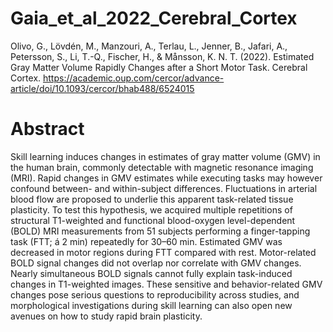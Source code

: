 # Gaia_et_al_2022_Cerebral_Cortex
Olivo, G., Lövdén, M., Manzouri, A., Terlau, L., Jenner, B., Jafari, A., Petersson, S., Li, T.-Q., Fischer, H., & Månsson, K. N. T. (2022). Estimated Gray Matter Volume Rapidly Changes after a Short Motor Task. Cerebral Cortex. https://academic.oup.com/cercor/advance-article/doi/10.1093/cercor/bhab488/6524015

# Abstract
Skill learning induces changes in estimates of gray matter volume (GMV) in the human brain, commonly detectable with magnetic resonance imaging (MRI). Rapid changes in GMV estimates while executing tasks may however confound between- and within-subject differences. Fluctuations in arterial blood flow are proposed to underlie this apparent task-related tissue plasticity. To test this hypothesis, we acquired multiple repetitions of structural T1-weighted and functional blood-oxygen level-dependent (BOLD) MRI measurements from 51 subjects performing a finger-tapping task (FTT; á 2 min) repeatedly for 30–60 min. Estimated GMV was decreased in motor regions during FTT compared with rest. Motor-related BOLD signal changes did not overlap nor correlate with GMV changes. Nearly simultaneous BOLD signals cannot fully explain task-induced changes in T1-weighted images. These sensitive and behavior-related GMV changes pose serious questions to reproducibility across studies, and morphological investigations during skill learning can also open new avenues on how to study rapid brain plasticity.
